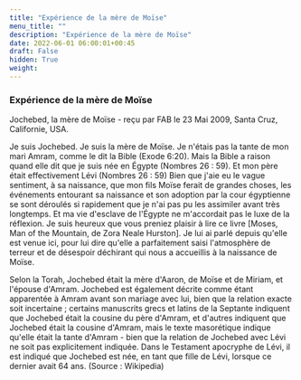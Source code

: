 ```yaml
---
title: "Expérience de la mère de Moïse"
menu_title: ""
description: "Expérience de la mère de Moïse"
date: 2022-06-01 06:00:01+00:45
draft: False
hidden: True
weight:
---
```

### Expérience de la mère de Moïse

Jochebed, la mère de Moïse - reçu par FAB le 23 Mai 2009, Santa Cruz, Californie, USA.

Je suis Jochebed.
Je suis la mère de Moïse. Je n'étais pas la tante de mon mari Amram, comme le dit la Bible (Exode 6:20). Mais la Bible a raison quand elle dit que je suis née en Égypte (Nombres 26 : 59). Et mon père était effectivement Lévi (Nombres 26 :  59) 
Bien que j'aie eu le vague sentiment, à sa naissance, que mon fils Moïse ferait de grandes choses, les événements entourant sa naissance et son adoption par la cour égyptienne se sont déroulés si rapidement que je n'ai pas pu les assimiler avant très longtemps. Et ma vie d'esclave de l'Égypte ne m'accordait pas le luxe de la réflexion.
Je suis heureux que vous preniez plaisir à lire ce livre [Moses, Man of the Mountain, de Zora Neale Hurston]. Je lui ai parlé depuis qu'elle est venue ici, pour lui dire qu'elle a parfaitement saisi l'atmosphère de terreur et de désespoir déchirant qui nous a accueillis à la naissance de Moïse.

Selon la Torah, Jochebed était la mère d'Aaron, de Moïse et de Miriam, et l'épouse d'Amram. Jochebed est également décrite comme étant apparentée à Amram avant son mariage avec lui, bien que la relation exacte soit incertaine ; certains manuscrits grecs et latins de la Septante indiquent que Jochebed était la cousine du père d'Amram, et d'autres indiquent que Jochebed était la cousine d'Amram, mais le texte masorétique indique qu'elle était la tante d'Amram - bien que la relation de Jochebed avec Lévi ne soit pas explicitement indiquée. Dans le Testament apocryphe de Lévi, il est indiqué que Jochebed est née, en tant que fille de Lévi, lorsque ce dernier avait 64 ans. (Source : Wikipedia)
